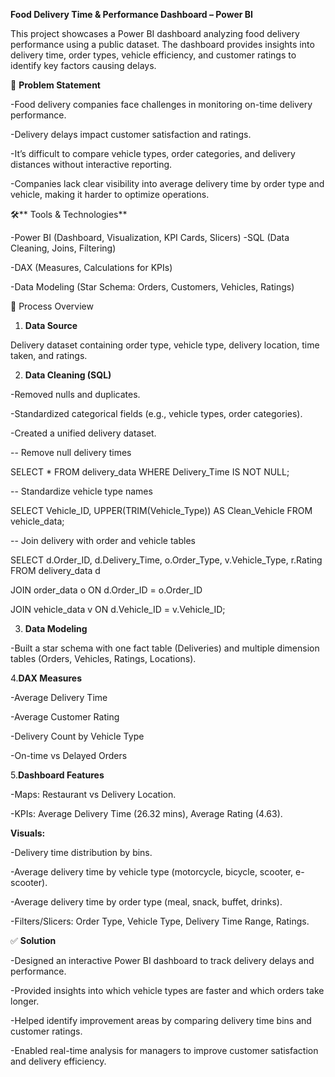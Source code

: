 **Food Delivery Time & Performance Dashboard – Power BI**

This project showcases a Power BI dashboard analyzing food delivery performance using a public dataset. The dashboard provides insights into delivery time, order types, vehicle efficiency, and customer ratings to identify key factors causing delays.

📌 **Problem Statement**

-Food delivery companies face challenges in monitoring on-time delivery performance.

-Delivery delays impact customer satisfaction and ratings.

-It’s difficult to compare vehicle types, order categories, and delivery distances without interactive reporting.

-Companies lack clear visibility into average delivery time by order type and vehicle, making it harder to optimize operations.

🛠️** Tools & Technologies**

-Power BI (Dashboard, Visualization, KPI Cards, Slicers)
-SQL (Data Cleaning, Joins, Filtering)

-DAX (Measures, Calculations for KPIs)

-Data Modeling (Star Schema: Orders, Customers, Vehicles, Ratings)

🔄 Process Overview

1. **Data Source**
 
 Delivery dataset containing order type, vehicle type, delivery location, time taken, and ratings.

2. **Data Cleaning (SQL)**
 
-Removed nulls and duplicates.

-Standardized categorical fields (e.g., vehicle types, order categories).

-Created a unified delivery dataset.

-- Remove null delivery times

SELECT * FROM delivery_data WHERE Delivery_Time IS NOT NULL;

-- Standardize vehicle type names

SELECT Vehicle_ID, UPPER(TRIM(Vehicle_Type)) AS Clean_Vehicle FROM vehicle_data;

-- Join delivery with order and vehicle tables

SELECT d.Order_ID, d.Delivery_Time, o.Order_Type, v.Vehicle_Type, r.Rating
FROM delivery_data d

JOIN order_data o ON d.Order_ID = o.Order_ID

JOIN vehicle_data v ON d.Vehicle_ID = v.Vehicle_ID;

3. **Data Modeling**
 
-Built a star schema with one fact table (Deliveries) and multiple dimension tables (Orders, Vehicles, Ratings, Locations).

4.**DAX Measures**

-Average Delivery Time

-Average Customer Rating

-Delivery Count by Vehicle Type

-On-time vs Delayed Orders

5.**Dashboard Features**

-Maps: Restaurant vs Delivery Location.

-KPIs: Average Delivery Time (26.32 mins), Average Rating (4.63).

**Visuals:**

-Delivery time distribution by bins.

-Average delivery time by vehicle type (motorcycle, bicycle, scooter, e-scooter).

-Average delivery time by order type (meal, snack, buffet, drinks).

-Filters/Slicers: Order Type, Vehicle Type, Delivery Time Range, Ratings.

✅ **Solution**

-Designed an interactive Power BI dashboard to track delivery delays and performance.

-Provided insights into which vehicle types are faster and which orders take longer.

-Helped identify improvement areas by comparing delivery time bins and customer ratings.

-Enabled real-time analysis for managers to improve customer satisfaction and delivery efficiency.
